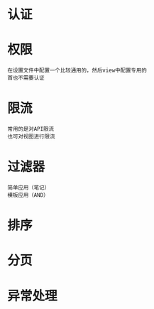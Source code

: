 # 认证
# 权限
    在设置文件中配置一个比较通用的，然后view中配置专用的
    首也不需要认证
# 限流
    常用的是对API限流
    也可对视图进行限流
# 过滤器
    简单应用（笔记）
    模板应用（AND）
# 排序
# 分页
# 异常处理
